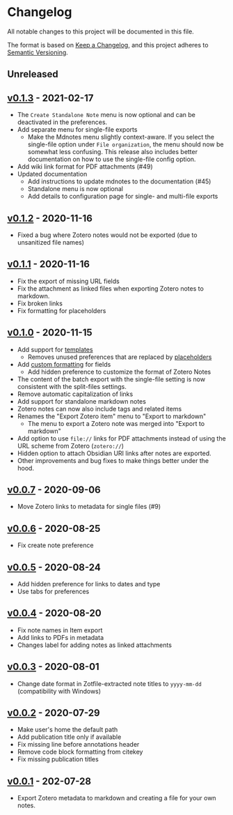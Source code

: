 # Changelog

All notable changes to this project will be documented in this file.

The format is based on [Keep a Changelog](https://keepachangelog.com/en/1.0.0/), and this project adheres to [Semantic Versioning](https://semver.org/spec/v2.0.0.html).

## Unreleased

## [v0.1.3](https://github.com/argenos/zotero-mdnotes/releases/tag/0.1.3) - 2021-02-17

- The `Create Standalone Note` menu is now optional and can be deactivated in the preferences.
- Add separate menu for single-file exports
  - Make the Mdnotes menu slightly context-aware. If you select the single-file option under `File organization`, the menu should now be somewhat less confusing. This release also includes better documentation on how to use the single-file config option.
- Add wiki link format for PDF attachments (#49)
- Updated documentation
  - Add instructions to update mdnotes to the documentation (#45)
  - Standalone menu is now optional
  - Add details to configuration page for single- and multi-file exports

## [v0.1.2](https://github.com/argenos/zotero-mdnotes/releases/tag/0.1.2) - 2020-11-16

- Fixed a bug where Zotero notes would not be exported (due to unsanitized file names)

## [v0.1.1](https://github.com/argenos/zotero-mdnotes/releases/tag/0.1.1) - 2020-11-16

- Fix the export of missing URL fields
- Fix the attachment as linked files when exporting Zotero notes to markdown.
- Fix broken links
- Fix formatting for placeholders

## [v0.1.0](https://github.com/argenos/zotero-mdnotes/releases/tag/0.1.0) - 2020-11-15

- Add support for [templates](./docs/advanced/templates.md)
  - Removes unused preferences that are replaced by [placeholders](./docs/advanced/placeholders.md)
- Add [custom formatting](./docs/advanced/formatting.md) for fields
  - Add hidden preference to customize the format of Zotero Notes
- The content of the batch export with the single-file setting is now consistent with the split-files settings.
- Remove automatic capitalization of links
- Add support for standalone markdown notes
- Zotero notes can now also include tags and related items
- Renames the "Export Zotero item" menu to "Export to markdown"
  - The menu to export a Zotero note was merged into "Export to markdown"
- Add option to use `file://` links for PDF attachments instead of using the URL scheme from Zotero (`zotero://`)
- Hidden option to attach Obsidian URI links after notes are exported.
- Other improvements and bug fixes to make things better under the hood.

## [v0.0.7](https://github.com/argenos/zotero-mdnotes/releases/tag/0.0.7) - 2020-09-06

- Move Zotero links to metadata for single files (#9)

## [v0.0.6](https://github.com/argenos/zotero-mdnotes/releases/tag/0.0.6) - 2020-08-25

- Fix create note preference

## [v0.0.5](https://github.com/argenos/zotero-mdnotes/releases/tag/0.0.5) - 2020-08-24

- Add hidden preference for links to dates and type
- Use tabs for preferences

## [v0.0.4](https://github.com/argenos/zotero-mdnotes/releases/tag/0.0.4) - 2020-08-20

- Fix note names in Item export
- Add links to PDFs in metadata
- Changes label for adding notes as linked attachments

## [v0.0.3](https://github.com/argenos/zotero-mdnotes/releases/tag/0.0.3) - 2020-08-01

- Change date format in Zotfile-extracted note titles to `yyyy-mm-dd` (compatibility with Windows)

## [v0.0.2](https://github.com/argenos/zotero-mdnotes/releases/tag/0.0.2) - 2020-07-29

- Make user's home the default path
- Add publication title only if available
- Fix missing line before annotations header
- Remove code block formatting from citekey
- Fix missing publication titles

## [v0.0.1](https://github.com/argenos/zotero-mdnotes/releases/tag/0.0.1) - 202-07-28

- Export Zotero metadata to markdown and creating a file for your own notes.
